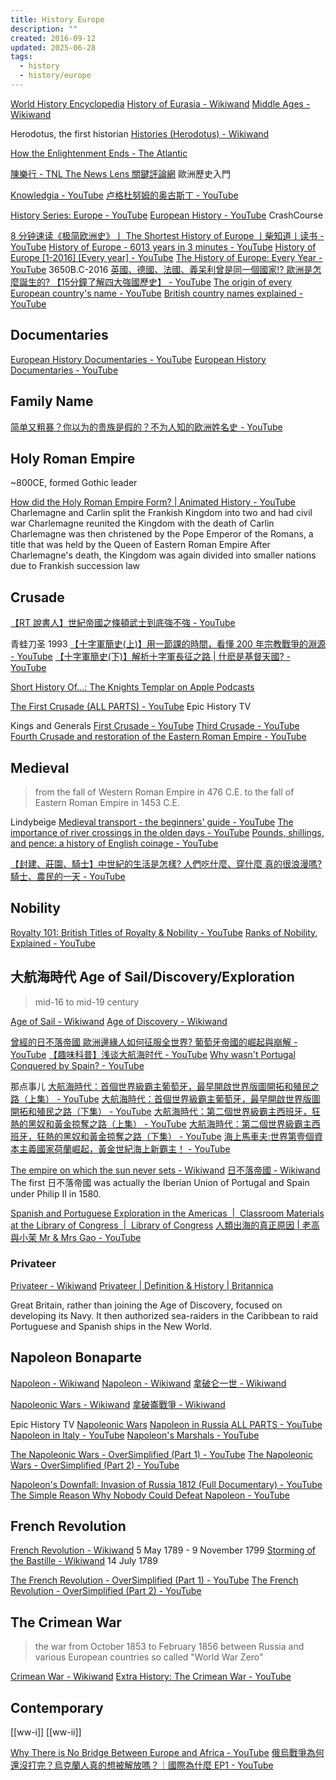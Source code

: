 ```yaml
---
title: History Europe
description: ""
created: 2016-09-12
updated: 2025-06-28
tags:
  - history
  - history/europe
---
```


[World History Encyclopedia](https://www.worldhistory.org/)
[History of Eurasia - Wikiwand](https://www.wikiwand.com/en/History_of_Eurasia)
[Middle Ages - Wikiwand](https://www.wikiwand.com/en/Middle_Ages)

Herodotus, the first historian
[Histories (Herodotus) - Wikiwand](<https://www.wikiwand.com/en/Histories_(Herodotus)>)

[How the Enlightenment Ends - The Atlantic](https://www.theatlantic.com/magazine/archive/2018/06/henry-kissinger-ai-could-mean-the-end-of-human-history/559124/)

[陳樂行 - TNL The News Lens 關鍵評論網](https://www.thenewslens.com/author/henrychan) 歐洲歷史入門

[Knowledgia - YouTube](https://www.youtube.com/@Knowledgia)
[卢格杜努姆的奥古斯丁 - YouTube](https://www.youtube.com/@augustinuslugdunensis)

[History Series: Europe - YouTube](https://www.youtube.com/playlist?list=PLEpnbGLPDdmFsiqrVYz-IeGrlYGqZn_Mx)
[European History - YouTube](https://www.youtube.com/playlist?list=PL8dPuuaLjXtMsMTfmRomkVQG8AqrAmJFX) CrashCourse

[8 分钟速读《极简欧洲史》丨 The Shortest History of Europe 丨柴知道丨读书 - YouTube](https://www.youtube.com/watch?v=jBwHvGZZ7wk)
[History of Europe - 6013 years in 3 minutes - YouTube](https://www.youtube.com/watch?v=uxDyJ_6N-6A)
[History of Europe [1-2016] [Every year] - YouTube](https://www.youtube.com/watch?v=gn6mYygyxQk)
[The History of Europe: Every Year - YouTube](https://www.youtube.com/watch?v=oWWLECJnylM) 3650B.C-2016
[英國、德國、法國、義呆利曾是同一個國家!? 歐洲是怎麼誕生的? 【15分鐘了解四大強國歷史】 - YouTube](https://www.youtube.com/watch?v=whKw6NEzN8o)
[The origin of every European country's name - YouTube](https://www.youtube.com/watch?v=2Pcv2ySMi40)
[British country names explained - YouTube](https://www.youtube.com/watch?v=aXAjMlTO7Dc)

## Documentaries

[European History Documentaries - YouTube](https://www.youtube.com/playlist?list=PLOArLjRj3ekoq7K2ublcB5XGnnxMxAjWm)
[European History Documentaries - YouTube](https://www.youtube.com/playlist?list=PLFXjUhgSe6nnyKqYMmEmIbwaO024JE80v)

## Family Name

[简单又粗暴？你以为的贵族是假的？不为人知的欧洲姓名史 - YouTube](https://www.youtube.com/watch?v=Z5GQkRQZu44)

## Holy Roman Empire

~800CE, formed Gothic leader

[How did the Holy Roman Empire Form? | Animated History - YouTube](https://www.youtube.com/watch?v=0PN9f1Sz3bc)
Charlemagne and Carlin split the Frankish Kingdom into two and had civil war
Charlemagne reunited the Kingdom with the death of Carlin
Charlemagne was then christened by the Pope Emperor of the Romans, a title that was held by the Queen of Eastern Roman Empire
After Charlemagne's death, the Kingdom was again divided into smaller nations due to Frankish succession law

## Crusade

[【RT 說書人】世紀帝國之條頓武士到底強不強 - YouTube](https://www.youtube.com/watch?v=CuXCDBr5xB0)

青蛙刀圣 1993
[【十字軍簡史(上)】用一節課的時間，看懂 200 年宗教戰爭的淵源 - YouTube](https://www.youtube.com/watch?v=atrb3BpX0zs)
[【十字軍簡史(下)】解析十字軍長征之路 | 什麽是基督天國? - YouTube](https://www.youtube.com/watch?v=di-db_uPp4c)

[Short History Of...: The Knights Templar on Apple Podcasts](https://podcasts.apple.com/us/podcast/the-knights-templar/id1579040306?i=1000555089142)

[The First Crusade (ALL PARTS) - YouTube](https://www.youtube.com/watch?v=jiakD6Pm9eE) Epic History TV

Kings and Generals
[First Crusade - YouTube](https://www.youtube.com/playlist?list=PLaBYW76inbX6RqjG027zLO_svn3Fdv7Qa)
[Third Crusade - YouTube](https://www.youtube.com/playlist?list=PLaBYW76inbX6U-99gpw9C9xxVyqZ7gU3q)
[Fourth Crusade and restoration of the Eastern Roman Empire - YouTube](https://www.youtube.com/playlist?list=PLaBYW76inbX4ZjR4rodOOSc-zL1orP4hW)

## Medieval

> from the fall of Western Roman Empire in 476 C.E. to the fall of Eastern Roman Empire in 1453 C.E.

Lindybeige
[Medieval transport - the beginners' guide - YouTube](https://www.youtube.com/watch?v=tdguh1D-fOk)
[The importance of river crossings in the olden days - YouTube](https://www.youtube.com/watch?v=1ZSl-ijkd7U)
[Pounds, shillings, and pence: a history of English coinage - YouTube](https://www.youtube.com/watch?v=R2paSGQRwvo)

[【封建、莊園、騎士】中世紀的生活是怎樣? 人們吃什麼、穿什麼 真的很浪漫嗎? 騎士、農民的一天 - YouTube](https://www.youtube.com/watch?v=tYaYUmQ5WKM)

## Nobility

[Royalty 101: British Titles of Royalty & Nobility - YouTube](https://www.youtube.com/watch?v=r_7l1P19xrE)
[Ranks of Nobility, Explained - YouTube](https://www.youtube.com/watch?v=Op8fEbxgqxY)

## 大航海時代 Age of Sail/Discovery/Exploration

> mid-16 to mid-19 century

[Age of Sail - Wikiwand](https://www.wikiwand.com/en/Age_of_Sail)
[Age of Discovery - Wikiwand](https://www.wikiwand.com/en/Age_of_Discovery)

[曾經的日不落帝國 歐洲邊緣人如何征服全世界? 葡萄牙帝國的崛起與崩解 - YouTube](https://www.youtube.com/watch?v=YyQ0iQvQxqM)
[【趣味科普】浅谈大航海时代 - YouTube](https://www.youtube.com/watch?v=XDl3QuUjJnI)
[Why wasn't Portugal Conquered by Spain? - YouTube](https://www.youtube.com/watch?v=zaD6WPIOoN8)

那点事儿
[大航海時代：首個世界級霸主葡萄牙，最早開啟世界版圖開拓和殖民之路（上集） - YouTube](https://www.youtube.com/watch?v=8NmfPOhRwt4)
[大航海時代：首個世界級霸主葡萄牙，最早開啟世界版圖開拓和殖民之路（下集） - YouTube](https://www.youtube.com/watch?v=Cu17txfNu2U)
[大航海時代：第二個世界級霸主西班牙，狂熱的黑奴和黃金掠奪之路（上集） - YouTube](https://www.youtube.com/watch?v=uDqBWBvYX1I)
[大航海時代：第二個世界級霸主西班牙，狂熱的黑奴和黃金掠奪之路（下集） - YouTube](https://www.youtube.com/watch?v=weJ0yv4bK-Y)
[海上馬車夫:世界第壹個資本主義國家荷蘭崛起，黃金世紀海上新霸主！ - YouTube](https://www.youtube.com/watch?v=LnGpsgX7v_8)

[The empire on which the sun never sets - Wikiwand](https://www.wikiwand.com/en/The_empire_on_which_the_sun_never_sets)
[日不落帝國 - Wikiwand](https://www.wikiwand.com/zh/%E6%97%A5%E4%B8%8D%E8%90%BD%E5%B8%9D%E5%9B%BD)
The first 日不落帝國 was actually the Iberian Union of Portugal and Spain under Philip II in 1580.

[Spanish and Portuguese Exploration in the Americas  |  Classroom Materials at the Library of Congress  |  Library of Congress](https://www.loc.gov/classroom-materials/spanish-and-portuguese-exploration-in-the-americas/)
[人類出海的真正原因 | 老高與小茉 Mr & Mrs Gao - YouTube](https://www.youtube.com/watch?v=4gJ11dasap4)

### Privateer

[Privateer - Wikiwand](https://www.wikiwand.com/en/Privateer)
[Privateer | Definition & History | Britannica](https://www.britannica.com/technology/privateer)

Great Britain, rather than joining the Age of Discovery, focused on developing its Navy.
It then authorized sea-raiders in the Caribbean to raid Portuguese and Spanish ships in the New World.

## Napoleon Bonaparte

[Napoleon - Wikiwand](https://www.wikiwand.com/en/Napoleon)
[Napoleon - Wikiwand](https://www.wikiwand.com/en/articles/Napoleon_Bonaparte)
[拿破仑一世 - Wikiwand](https://www.wikiwand.com/zh-hant/articles/%E6%8B%BF%E7%A0%B4%E4%BB%91%E4%B8%80%E4%B8%96)

[Napoleonic Wars - Wikiwand](https://www.wikiwand.com/en/articles/Napoleonic_Wars)
[拿破崙戰爭 - Wikiwand](https://www.wikiwand.com/zh-hant/articles/%E6%8B%BF%E7%A0%B4%E5%B4%99%E6%88%B0%E7%88%AD)

Epic History TV
[Napoleonic Wars](https://www.youtube.com/playlist?list=PLUOc2qodFHp-mOphKW9RzQLsFTt-IV9RY)
[Napoleon in Russia ALL PARTS - YouTube](https://www.youtube.com/watch?v=byH2WhzXjcQ)
[Napoleon in Italy - YouTube](https://www.youtube.com/playlist?list=PLUOc2qodFHp9ABETArJAlSKJ2K-_KSg2W)
[Napoleon's Marshals - YouTube](https://www.youtube.com/playlist?list=PLUOc2qodFHp9SqE7Cjl4Bkyup1o6JbCur)

[The Napoleonic Wars - OverSimplified (Part 1) - YouTube](https://www.youtube.com/watch?v=zqllxbPWKNI)
[The Napoleonic Wars - OverSimplified (Part 2) - YouTube](https://www.youtube.com/watch?v=mY3SEMTROas)

[Napoleon's Downfall: Invasion of Russia 1812 (Full Documentary) - YouTube](https://www.youtube.com/watch?v=liokytT2TSk)
[The Simple Reason Why Nobody Could Defeat Napoleon - YouTube](https://www.youtube.com/watch?v=OLo-K2_AyHs)

## French Revolution

[French Revolution - Wikiwand](https://www.wikiwand.com/en/French_Revolution) 5 May 1789 - 9 November 1799
[Storming of the Bastille - Wikiwand](https://www.wikiwand.com/en/Storming_of_the_Bastille) 14 July 1789

[The French Revolution - OverSimplified (Part 1) - YouTube](https://www.youtube.com/watch?v=8qRZcXIODNU)
[The French Revolution - OverSimplified (Part 2) - YouTube](https://www.youtube.com/watch?v=EQmjXM4VK2U)

## The Crimean War

> the war from October 1853 to February 1856 between Russia and various European countries
> so called "World War Zero"

[Crimean War - Wikiwand](https://www.wikiwand.com/en/Crimean_War)
[Extra History: The Crimean War - YouTube](https://www.youtube.com/playlist?list=PLhyKYa0YJ_5D6vGpsszjUMKY3GwYIvhWT)

## Contemporary

[[ww-i]]
[[ww-ii]]

[Why There is No Bridge Between Europe and Africa - YouTube](https://www.youtube.com/watch?v=rtvHUr_oTdQ)
[俄烏戰爭為何還沒打完？烏克蘭人真的想被解放嗎？｜國際為什麼 EP1 - YouTube](https://www.youtube.com/watch?v=ZFKc2ieCDHg)
